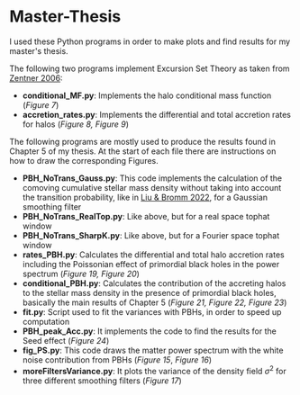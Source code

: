 # Master-Thesis
I used these Python programs in order to make plots and find results for my master's thesis.

The following two programs implement Excursion Set Theory as taken from [Zentner 2006](https://arxiv.org/abs/astro-ph/0611454):

- **conditional_MF.py**: Implements the halo conditional mass function (*Figure 7*)
- **accretion_rates.py**: Implements the differential and total accretion rates for halos (*Figure 8, Figure 9*)

The following programs are mostly used to produce the results found in Chapter 5 of my thesis. At the start of each file there are instructions on how to draw the corresponding Figures.

- **PBH_NoTrans_Gauss.py**: This code implements the calculation of the comoving cumulative stellar mass density without taking into account the transition probability, like in [Liu & Bromm 2022](https://arxiv.org/abs/2208.13178), for a Gaussian smoothing filter
- **PBH_NoTrans_RealTop.py**: Like above, but for a real space tophat window
- **PBH_NoTrans_SharpK.py**: Like above, but for a Fourier space tophat window
- **rates_PBH.py**: Calculates the differential and total halo accretion rates including the Poissonian effect of primordial black holes in the power spectrum (*Figure 19, Figure 20*)
- **conditional_PBH.py**: Calculates the contribution of the accreting halos to the stellar mass density in the presence of primordial black holes, basically the main results of Chapter 5 (*Figure 21, Figure 22, Figure 23*)
- **fit.py**: Script used to fit the variances with PBHs, in order to speed up computation
- **PBH_peak_Acc.py**: It implements the code to find the results for the Seed effect (*Figure 24*)
- **fig_PS.py**: This code draws the matter power spectrum with the white noise contribution from PBHs (*Figure 15*, *Figure 16*)
- **moreFiltersVariance.py**: It plots the variance of the density field $\sigma^2$ for three different smoothing filters (*Figure 17*)
